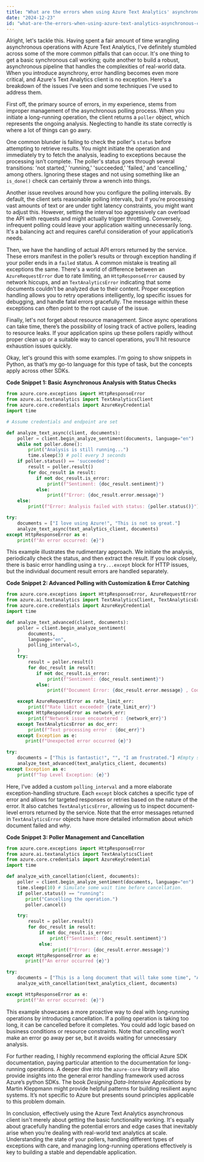 ```yaml
---
title: "What are the errors when using Azure Text Analytics' asynchronous client?"
date: "2024-12-23"
id: "what-are-the-errors-when-using-azure-text-analytics-asynchronous-client"
---
```


Alright, let's tackle this. Having spent a fair amount of time wrangling asynchronous operations with Azure Text Analytics, I've definitely stumbled across some of the more common pitfalls that can occur. It's one thing to get a basic synchronous call working; quite another to build a robust, asynchronous pipeline that handles the complexities of real-world data. When you introduce asynchrony, error handling becomes even more critical, and Azure's Text Analytics client is no exception. Here's a breakdown of the issues I've seen and some techniques I've used to address them.

First off, the primary source of errors, in my experience, stems from improper management of the asynchronous polling process. When you initiate a long-running operation, the client returns a `poller` object, which represents the ongoing analysis. Neglecting to handle its state correctly is where a lot of things can go awry.

One common blunder is failing to check the poller's `status` before attempting to retrieve results. You might initiate the operation and immediately try to fetch the analysis, leading to exceptions because the processing isn’t complete. The poller's status goes through several transitions: 'not started,' 'running,' 'succeeded,' 'failed,' and 'cancelling,' among others. Ignoring these stages and not using something like an `is_done()` check can certainly throw a wrench into things.

Another issue revolves around how you configure the polling intervals. By default, the client sets reasonable polling intervals, but if you're processing vast amounts of text or are under tight latency constraints, you might want to adjust this. However, setting the interval too aggressively can overload the API with requests and might actually trigger throttling. Conversely, infrequent polling could leave your application waiting unnecessarily long. It's a balancing act and requires careful consideration of your application’s needs.

Then, we have the handling of actual API errors returned by the service. These errors manifest in the poller’s results or through exception handling if your poller ends in a `failed` status. A common mistake is treating all exceptions the same. There's a world of difference between an `AzureRequestError` due to rate limiting, an `HttpResponseError` caused by network hiccups, and an `TextAnalyticsError` indicating that some documents couldn’t be analyzed due to their content. Proper exception handling allows you to retry operations intelligently, log specific issues for debugging, and handle fatal errors gracefully. The message within these exceptions can often point to the root cause of the issue.

Finally, let's not forget about resource management. Since async operations can take time, there’s the possibility of losing track of active pollers, leading to resource leaks. If your application spins up these pollers rapidly without proper clean up or a suitable way to cancel operations, you’ll hit resource exhaustion issues quickly.

Okay, let's ground this with some examples. I'm going to show snippets in Python, as that’s my go-to language for this type of task, but the concepts apply across other SDKs.

**Code Snippet 1: Basic Asynchronous Analysis with Status Checks**

```python
from azure.core.exceptions import HttpResponseError
from azure.ai.textanalytics import TextAnalyticsClient
from azure.core.credentials import AzureKeyCredential
import time

# Assume credentials and endpoint are set

def analyze_text_async(client, documents):
    poller = client.begin_analyze_sentiment(documents, language="en")
    while not poller.done():
        print("Analysis is still running...")
        time.sleep(3) # poll every 3 seconds
    if poller.status() == 'succeeded':
        result = poller.result()
        for doc_result in result:
           if not doc_result.is_error:
               print(f"Sentiment: {doc_result.sentiment}")
           else:
               print(f"Error: {doc_result.error.message}")
    else:
        print(f"Error: Analysis failed with status: {poller.status()}")

try:
    documents = ["I love using Azure!", "This is not so great."]
    analyze_text_async(text_analytics_client, documents)
except HttpResponseError as e:
    print(f"An error occurred: {e}")

```

This example illustrates the rudimentary approach. We initiate the analysis, periodically check the status, and then extract the result. If you look closely, there is basic error handling using a `try...except` block for HTTP issues, but the individual document result errors are handled separately.

**Code Snippet 2: Advanced Polling with Customization & Error Catching**

```python
from azure.core.exceptions import HttpResponseError, AzureRequestError
from azure.ai.textanalytics import TextAnalyticsClient, TextAnalyticsError
from azure.core.credentials import AzureKeyCredential
import time

def analyze_text_advanced(client, documents):
    poller = client.begin_analyze_sentiment(
        documents,
        language="en",
        polling_interval=5,
    )
    try:
        result = poller.result()
        for doc_result in result:
           if not doc_result.is_error:
               print(f"Sentiment: {doc_result.sentiment}")
           else:
               print(f"Document Error: {doc_result.error.message} , Code : {doc_result.error.code}")

    except AzureRequestError as rate_limit_err:
        print(f"Rate limit exceeded! {rate_limit_err}")
    except HttpResponseError as network_err:
        print(f"Network issue encountered : {network_err}")
    except TextAnalyticsError as doc_err:
        print(f"Text processing error : {doc_err}")
    except Exception as e:
       print(f"Unexpected error occurred {e}")

try:
    documents = ["This is fantastic!", "", "I am frustrated."] #Empty string to provoke a document error
    analyze_text_advanced(text_analytics_client, documents)
except Exception as e:
    print(f"Top Level Exception: {e}")
```

Here, I've added a custom `polling_interval` and a more elaborate exception-handling structure. Each `except` block catches a specific type of error and allows for targeted responses or retries based on the nature of the error. It also catches `TextAnalyticsError`, allowing us to inspect document-level errors returned by the service. Note that the error messages returned in `TextAnalyticsError` objects have more detailed information about *which* document failed and *why*.

**Code Snippet 3: Poller Management and Cancellation**

```python
from azure.core.exceptions import HttpResponseError
from azure.ai.textanalytics import TextAnalyticsClient
from azure.core.credentials import AzureKeyCredential
import time

def analyze_with_cancellation(client, documents):
    poller = client.begin_analyze_sentiment(documents, language="en")
    time.sleep(10) # Simulate some wait time before cancellation.
    if poller.status() == "running":
       print("Cancelling the operation.")
       poller.cancel()

    try:
        result = poller.result()
        for doc_result in result:
            if not doc_result.is_error:
                print(f"Sentiment: {doc_result.sentiment}")
            else:
                 print(f"Error: {doc_result.error.message}")
    except HttpResponseError as e:
       print(f"An error occurred {e}")

try:
    documents = ["This is a long document that will take some time", "Another long document to process"]
    analyze_with_cancellation(text_analytics_client, documents)

except HttpResponseError as e:
    print(f"An error occurred: {e}")
```

This example showcases a more proactive way to deal with long-running operations by introducing cancellation. If a polling operation is taking too long, it can be cancelled before it completes. You could add logic based on business conditions or resource constraints. Note that cancelling won’t make an error go away per se, but it avoids waiting for unnecessary analysis.

For further reading, I highly recommend exploring the official Azure SDK documentation, paying particular attention to the documentation for long-running operations. A deeper dive into the `azure-core` library will also provide insights into the general error handling framework used across Azure’s python SDKs. The book *Designing Data-Intensive Applications* by Martin Kleppmann might provide helpful patterns for building resilient async systems. It’s not specific to Azure but presents sound principles applicable to this problem domain.

In conclusion, effectively using the Azure Text Analytics asynchronous client isn't merely about getting the basic functionality working. It's equally about gracefully handling the potential errors and edge cases that inevitably arise when you’re dealing with real-world text analytics at scale. Understanding the state of your pollers, handling different types of exceptions with care, and managing long-running operations effectively is key to building a stable and dependable application.
